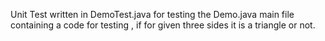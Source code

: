 Unit Test written in DemoTest.java for testing the Demo.java main file containing a code for testing , if for given three sides it is a triangle or not.
